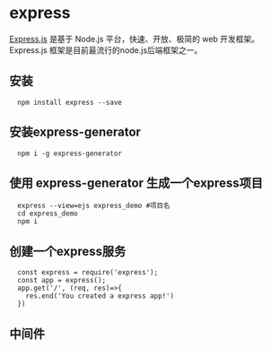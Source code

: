 # express
[Express.js](http://www.expressjs.com.cn/) 是基于 Node.js 平台，快速、开放、极简的 web 开发框架。
Express.js 框架是目前最流行的node.js后端框架之一。
## 安装

```
  npm install express --save
```

## 安装express-generator
```
  npm i -g express-generator
```

## 使用 express-generator 生成一个express项目
```
  express --view=ejs express_demo #项目名
  cd express_demo
  npm i
```

## 创建一个express服务

```
  const express = require('express');
  const app = express();
  app.get('/', (req, res)=>{
    res.end('You created a express app!')
  })
```

## 中间件

